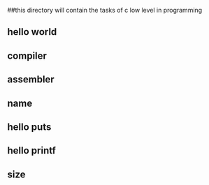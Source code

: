 ##this directory will contain the tasks of c low level in programming 
## hello world 
## compiler 
## assembler
## name
## hello puts
## hello printf
## size
 
